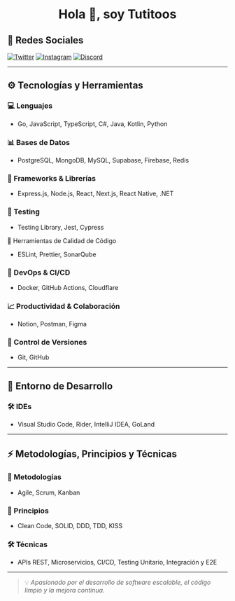 <h1 align="center">Hola 👋, soy Tutitoos</h1>

## 📨 Redes Sociales

[![Twitter](https://skillicons.dev/icons?i=twitter)](https://twitter.com/intent/follow?screen_name=tutitoos)
[![Instagram](https://skillicons.dev/icons?i=instagram)](https://www.instagram.com/tutitoos_00)
[![Discord](https://skillicons.dev/icons?i=discord)](https://discord.com/users/397453373479190538)

---

## ⚙️ Tecnologías y Herramientas

### 💻 Lenguajes
- Go, JavaScript, TypeScript, C#, Java, Kotlin, Python

### 📊 Bases de Datos
- PostgreSQL, MongoDB, MySQL, Supabase, Firebase, Redis

### 🧩 Frameworks & Librerías
- Express.js, Node.js, React, Next.js, React Native, .NET

### 🧪 Testing
- Testing Library, Jest, Cypress

🧹 Herramientas de Calidad de Código
- ESLint, Prettier, SonarQube

### 🚀 DevOps & CI/CD
- Docker, GitHub Actions, Cloudflare

### 📈 Productividad & Colaboración
- Notion, Postman, Figma

### 🔄 Control de Versiones
- Git, GitHub

---

## 🧰 Entorno de Desarrollo

### 🛠 IDEs
- Visual Studio Code, Rider, IntelliJ IDEA, GoLand

---

## ⚡ Metodologías, Principios y Técnicas

### 🔄 Metodologías
- Agile, Scrum, Kanban

### 🎯 Principios
- Clean Code, SOLID, DDD, TDD, KISS

### 🛠 Técnicas
- APIs REST, Microservicios, CI/CD, Testing Unitario, Integración y E2E

---

> 💡 *Apasionado por el desarrollo de software escalable, el código limpio y la mejora continua.*  

